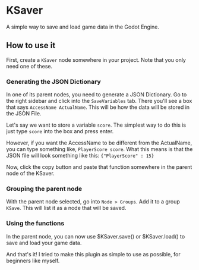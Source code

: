 # KSaver
A simple way to save and load game data in the Godot Engine. 

## How to use it
First, create a `KSaver` node somewhere in your project. Note that you only need one of these. 

### Generating the JSON Dictionary
In one of its parent nodes, you need to generate a JSON Dictionary. Go to the right sidebar and click into the `SaveVariables` tab. There you'll see a box that says `AccessName ActualName`. This will be how the data will be stored in the JSON File. 

Let's say we want to store a variable `score`. The simplest way to do this is just type `score` into the box and press enter. 

However, if you want the AccessName to be different from the ActualName, you can type something like, `PlayerScore score`. What this means is that the JSON file will look something like this: `{"PlayerScore" : 15}`

Now, click the copy button and paste that function somewhere in the parent node of the KSaver. 

### Grouping the parent node
With the parent node selected, go into `Node > Groups`. Add it to a group `KSave`. This will list it as a node that will be saved. 

### Using the functions
In the parent node, you can now use $KSaver.save() or $KSaver.load() to save and load your game data. 

And that's it! I tried to make this plugin as simple to use as possible, for beginners like myself.
